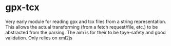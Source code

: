 # gpx-tcx
Very early module for reading gpx and tcx files from a string representation. This allows the actual transforming (from a fetch request/file, etc.) to be abstracted from the parsing. The aim is for their to be tpye-safety and good validation. Only relies on xml2js
